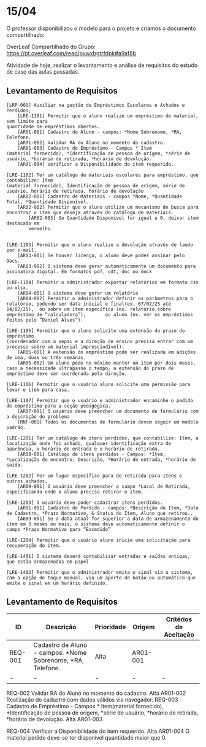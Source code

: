 # 15/04

O professor disponibilizou o modelo para o projeto e criamos o documento compartilhado:  

OverLeaf Compartilhado do Grupo: https://pt.overleaf.com/read/pvwxbgtrfdpk#a9af8b  


Atividade de hoje, realizar o levantamento e análise de requisitos do estudo de caso das aulas passadas.  

## Levantamento de Requisitos

```
[LRP-001] Auxiliar na gestão de Empréstimos Escolares e Achados e Perdidos;
	[LRE-1101] Permitir que o aluno realize um empréstimo de material, sem limite para 
quantidade de empréstimos abertos.
    [AR01-001] Cadastro de Aluno - campos: *Nome Sobrenome, *RA, Telefone.
    [AR01-002] Validar RA do Aluno no momento do cadastro.
    [AR01-003] Cadastro de Empréstimo - Campos * Item
(material fornecido), *Identificação de pessoa de origem, *série de usuário, *horário de retirada, *horário de devolução.
    [AR01-004] Verificar a Disponibilidade do item requerido.

[LRE-1102] Ter um catálogo de materiais escolares para empréstimo, que contabilize: Item
(material fornecido), Identificação de pessoa de origem, série de usuário, horário de retirada, horário de devolução
    [AR02-001] Cadastro de Materiais - campos *Nome, *Quantidade Total, *Quantidade Disponível.
    [AR02-002] Permitir que o aluno utilize um mecanismo de busca para encontrar o item que deseja através do catálogo de materiais.
        [AR02-003] Se Quantidade Disponível for igual a 0, deixar item destacado em  
        vermelho. 		
		      	

[LRE-1103] Permitir que o aluno realize a devolução através de laudo por e-mail. 
    [AR03-001] Se houver licença, o aluno deve poder assinar pelo Docs.
    [AR03-002] O sistema deve gerar automaticamente um documento para assinatura digital. Em formatos pdf, odt, doc ou docx

[LRE-1104] Permitir o administrador exportar relatórios em formato csv ou xlsx.
    [AR04-001] O sistema deve gerar um relatório
    [AR04-002] Permitir o administrador definir os parâmetros para o relatório, podendo ser data inicial e final(ex. 07/02/25 até 14/02/25),  ou sobre um item específico (ex. relatório sobre empréstimo de “calculadora”),       ou aluno (ex. ver os empréstimos feitos pelo “Daniel Alves”).

[LRE-1105] Permitir que o aluno solicite uma extensão do prazo do empréstimo      
(coordenador com a sepai e a direção de ensino precisa entrar com um processo sobre um material imprescindível).
    [AR05-001] A extensão do empréstimo pode ser realizada em adições de uma, duas ou três semanas.
    [AR05-002] Um aluno pode no máximo manter um item por dois meses, caso a necessidade ultrapasse o tempo, a extensão do prazo de empréstimo deve ser coordenada pela direção.

[LRE-1106] Permitir que o usuário aluno solicite uma permissão para levar o item para casa.

[LRE-1107] Permitir que o usuário e administrador encaminhe o pedido de empréstimo para a seção pedagógica.
    [AR07-001] O usuário deve preencher um documento de formulário com a descrição do problema
    [RNF-001] Todos os documentos de formulário devem seguir um modelo padrão.

[LRE-1201] Ter um catálogo de itens perdidos, que contabilize: Item, a localização onde foi achado, qualquer identificação extra de aparência, o horário de entrada e o horário de retirada.
    [AR08-001] Catálogo de itens perdidos - Campos: *Item, *Localização de encontro, Descrição, *Horário de entrada, *horário de saída.

[LRE-1202] Ter um lugar específico para de retirada para itens e outros achados,	
    [AR09-001] O usuário deve preencher o campo *Local de Retirada, especificando onde o aluno precisa retirar o item.	

[LRE-1203] O usuário deve poder cadastrar itens perdidos.
    [AR01-001] Cadastro de Perdido - campos: *Descrição do Item, *Data de Cadastro, *Prazo Normativo, & Status do Item, Aluno que retirou..
    [AR09-001] Se a data atual for superior a data de armazenamento do item em 3 meses ou mais, o sistema deve automaticamente definir o campo *Prazo Normativo para “Excedido”

[LRE-1204] Permitir que o usuário aluno inicie uma solicitação para recuperação do item.

[LRE-1401] O sistema deverá contabilizar entradas e saídas antigas, que estão armazenadas em papel

[LRE-1402] Permitir que o administrador emita o sinal via o sistema, com a opção de toque manual, via um aperto de botão ou automático que emite o sinal em um horário definido.
```

## Levantamento de Requisitos

ID|Descrição|Prioridade|Origem|Critérios de Aceitação
|-|-|-|-|-
|REQ-001|Cadastro de Aluno - campos: *Nome Sobrenome, *RA, Telefone.|Alta|AR01-001
|-|-|-|-|-
REQ-002
Validar RA do Aluno no momento do cadastro.
Alta
AR01-002
Realização do cadastro com dados válidos via navegador.
REQ-003
Cadastro de Empréstimo - Campos * Item(material fornecido), *Identificação de pessoa de origem, *série de usuário, *horário de retirada, *horário de devolução.
Alta
AR01-003


REQ-004
Verificar a Disponibilidade do item requerido.
Alta
AR01-004
O material pedido deve-se ter disponível quantidade maior que 0.


